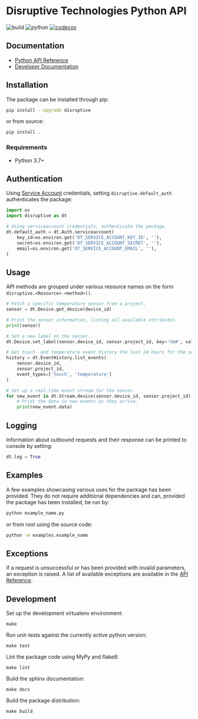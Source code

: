 # Disruptive Technologies Python API

![build](https://github.com/disruptive-technologies/disruptive-python/actions/workflows/build.yml/badge.svg)
![python](https://img.shields.io/badge/python-3.7%2C%203.8%2C%203.9-blue)
[![codecov](https://codecov.io/gh/disruptive-technologies/disruptive-python/branch/main/graph/badge.svg)](https://codecov.io/gh/disruptive-technologies/disruptive-python)

## Documentation

- [Python API Reference](https://developer.disruptive-technologies.com/api/libraries/python/)
- [Developer Documentation](https://developer.disruptive-technologies.com/docs/)

## Installation

The package can be installed through pip:

```sh
pip install --upgrade disruptive
```

or from source:

```sh
pip install .
```

### Requirements

- Python 3.7+

## Authentication

Using [Service Account](https://developer.disruptive-technologies.com/docs/service-accounts/introduction-to-service-accounts) credentials, setting `disruptive.default_auth` authenticates the package:

```python
import os
import disruptive as dt

# Using serviceaccount credentials, authenticate the package.
dt.default_auth = dt.Auth.serviceaccount(
    key_id=os.environ.get('DT_SERVICE_ACCOUNT_KEY_ID', ''),
    secret=os.environ.get('DT_SERVICE_ACCOUNT_SECRET', ''),
    email=os.environ.get('DT_SERVICE_ACCOUNT_EMAIL', ''),
)
```

## Usage

API methods are grouped under various resource names on the form `disruptive.<Resource>.<method>()`.

```python
# Fetch a specific temperature sensor from a project.
sensor = dt.Device.get_device(device_id)

# Print the sensor information, listing all available attributes.
print(sensor)

# Set a new label on the sensor.
dt.Device.set_label(sensor.device_id, sensor.project_id, key='nb#', value='99')

# Get touch- and temperature event history the last 24 hours for the sensor.
history = dt.EventHistory.list_events(
    sensor.device_id,
    sensor.project_id,
    event_types=['touch', 'temperature']
)

# Set up a real-time event stream for the sensor.
for new_event in dt.Stream.device(sensor.device_id, sensor.project_id):
    # Print the data in new events as they arrive.
    print(new_event.data)
```

## Logging
Information about outbound requests and their response can be printed to console by setting:
```python
dt.log = True
```

## Examples
A few examples showcasing various uses for the package has been provided. They do not require additional dependencies and can, provided the package has been installed, be run by:
```sh
python example_name.py
```
or from root using the source code:
```sh
python -m examples.example_name
```

## Exceptions
If a request is unsuccessful or has been provided with invalid parameters, an exception is raised. A list of available exceptions are available in the [API Reference](https://developer.disruptive-technologies.com/api/libraries/python/).

## Development

Set up the development virtualenv environment:
```
make
```

Run unit-tests against the currently active python version:
```
make test
```

Lint the package code using MyPy and flake8:
```
make lint
```

Build the sphinx documentation:
```
make docs
```

Build the package distribution:
```
make build
```
